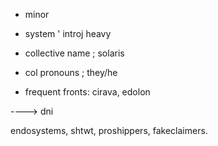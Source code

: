 - minor
- system ' introj heavy
- collective name ; solaris
- col pronouns ; they/he

- frequent fronts: cirava, edolon

----> dni

endosystems, shtwt, proshippers, fakeclaimers.

<!---
solrrx/solrrx is a ✨ special ✨ repository because its `README.md` (this file) appears on your GitHub profile.
You can click the Preview link to take a look at your changes.
--->
